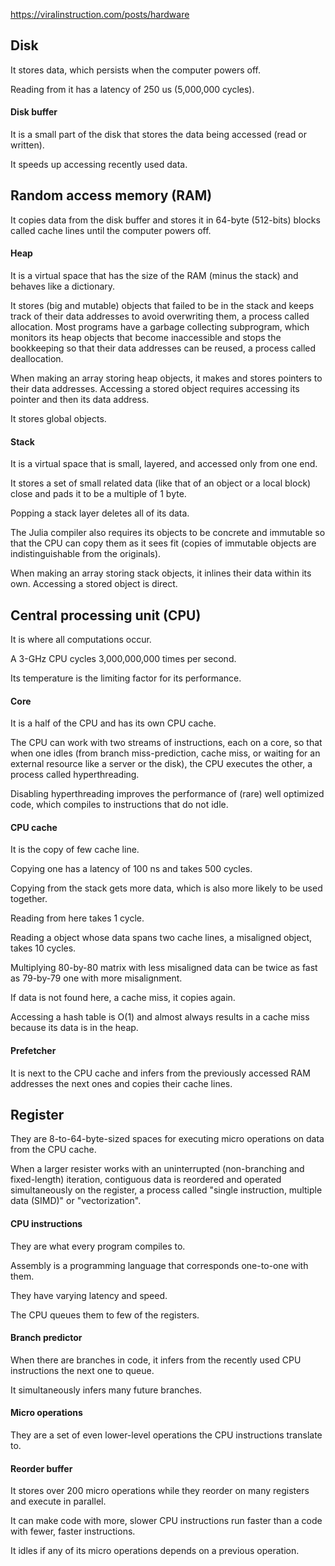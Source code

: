 https://viralinstruction.com/posts/hardware

## Disk

It stores data, which persists when the computer powers off.

Reading from it has a latency of 250 us (5,000,000 cycles).

#### Disk buffer

It is a small part of the disk that stores the data being accessed (read or written).

It speeds up accessing recently used data.

## Random access memory (RAM)

It copies data from the disk buffer and stores it in 64-byte (512-bits) blocks called cache lines until the computer powers off.

#### Heap

It is a virtual space that has the size of the RAM (minus the stack) and behaves like a dictionary.

It stores (big and mutable) objects that failed to be in the stack and keeps track of their data addresses to avoid overwriting them, a process called allocation.
Most programs have a garbage collecting subprogram, which monitors its heap objects that become inaccessible and stops the bookkeeping so that their data addresses can be reused, a process called deallocation.

When making an array storing heap objects, it makes and stores pointers to their data addresses.
Accessing a stored object requires accessing its pointer and then its data address.

It stores global objects.

#### Stack

It is a virtual space that is small, layered, and accessed only from one end.

It stores a set of small related data (like that of an object or a local block) close and pads it to be a multiple of 1 byte.

Popping a stack layer deletes all of its data.

The Julia compiler also requires its objects to be concrete and immutable so that the CPU can copy them as it sees fit (copies of immutable objects are indistinguishable from the originals).

When making an array storing stack objects, it inlines their data within its own.
Accessing a stored object is direct.

## Central processing unit (CPU)

It is where all computations occur.

A 3-GHz CPU cycles 3,000,000,000 times per second.

Its temperature is the limiting factor for its performance.

#### Core

It is a half of the CPU and has its own CPU cache.

The CPU can work with two streams of instructions, each on a core, so that when one idles (from branch miss-prediction, cache miss, or waiting for an external resource like a server or the disk), the CPU executes the other, a process called hyperthreading.

Disabling hyperthreading improves the performance of (rare) well optimized code, which compiles to instructions that do not idle.

#### CPU cache

It is the copy of few cache line.

Copying one has a latency of 100 ns and takes 500 cycles.

Copying from the stack gets more data, which is also more likely to be used together.

Reading from here takes 1 cycle.

Reading a object whose data spans two cache lines, a misaligned object, takes 10 cycles.

Multiplying 80-by-80 matrix with less misaligned data can be twice as fast as 79-by-79 one with more misalignment.

If data is not found here, a cache miss, it copies again.

Accessing a hash table is O(1) and almost always results in a cache miss because its data is in the heap.

#### Prefetcher

It is next to the CPU cache and infers from the previously accessed RAM addresses the next ones and copies their cache lines.

## Register

They are 8-to-64-byte-sized spaces for executing micro operations on data from the CPU cache.

When a larger resister works with an uninterrupted (non-branching and fixed-length) iteration, contiguous data is reordered and operated simultaneously on the register, a process called "single instruction, multiple data (SIMD)" or "vectorization".

#### CPU instructions

They are what every program compiles to.

Assembly is a programming language that corresponds one-to-one with them.

They have varying latency and speed.

The CPU queues them to few of the registers.

#### Branch predictor

When there are branches in code, it infers from the recently used CPU instructions the next one to queue.

It simultaneously infers many future branches.

#### Micro operations

They are a set of even lower-level operations the CPU instructions translate to.

#### Reorder buffer

It stores over 200 micro operations while they reorder on many registers and execute in parallel.

It can make code with more, slower CPU instructions run faster than a code with fewer, faster instructions.

It idles if any of its micro operations depends on a previous operation.
